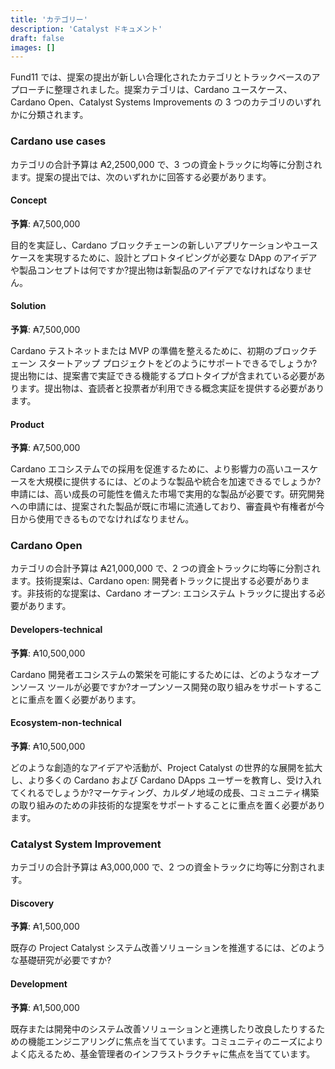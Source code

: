 ```yaml
---
title: 'カテゴリー'
description: 'Catalyst ドキュメント'
draft: false
images: []
---
```


Fund11 では、提案の提出が新しい合理化されたカテゴリとトラックベースのアプローチに整理されました。提案カテゴリは、Cardano ユースケース、Cardano Open、Catalyst Systems Improvements の 3 つのカテゴリのいずれかに分類されます。

### Cardano use cases

カテゴリの合計予算は ₳2,2500,000 で、3 つの資金トラックに均等に分割されます。提案の提出では、次のいずれかに回答する必要があります。

#### Concept

**予算**: ₳7,500,000

目的を実証し、Cardano ブロックチェーンの新しいアプリケーションやユースケースを実現するために、設計とプロトタイピングが必要な DApp のアイデアや製品コンセプトは何ですか?提出物は新製品のアイデアでなければなりません。

#### Solution

**予算**: ₳7,500,000

Cardano テストネットまたは MVP の準備を整えるために、初期のブロックチェーン スタートアップ プロジェクトをどのようにサポートできるでしょうか?提出物には、提案書で実証できる機能するプロトタイプが含まれている必要があります。提出物は、査読者と投票者が利用できる概念実証を提供する必要があります。

#### Product

**予算**: ₳7,500,000

Cardano エコシステムでの採用を促進するために、より影響力の高いユースケースを大規模に提供するには、どのような製品や統合を加速できるでしょうか?申請には、高い成長の可能性を備えた市場で実用的な製品が必要です。研究開発への申請には、提案された製品が既に市場に流通しており、審査員や有権者が今日から使用できるものでなければなりません。

### Cardano Open

カテゴリの合計予算は ₳21,000,000 で、2 つの資金トラックに均等に分割されます。技術提案は、Cardano open: 開発者トラックに提出する必要があります。非技術的な提案は、Cardano オープン: エコシステム トラックに提出する必要があります。

#### Developers-technical

**予算**: ₳10,500,000

Cardano 開発者エコシステムの繁栄を可能にするためには、どのようなオープンソース ツールが必要ですか?オープンソース開発の取り組みをサポートすることに重点を置く必要があります。

#### Ecosystem-non-technical

**予算**: ₳10,500,000

どのような創造的なアイデアや活動が、Project Catalyst の世界的な展開を拡大し、より多くの Cardano および Cardano DApps ユーザーを教育し、受け入れてくれるでしょうか?マーケティング、カルダノ地域の成長、コミュニティ構築の取り組みのための非技術的な提案をサポートすることに重点を置く必要があります。

### Catalyst System Improvement

カテゴリの合計予算は ₳3,000,000 で、2 つの資金トラックに均等に分割されます。

#### Discovery

**予算**: ₳1,500,000

既存の Project Catalyst システム改善ソリューションを推進するには、どのような基礎研究が必要ですか?

#### Development

**予算**: ₳1,500,000

既存または開発中のシステム改善ソリューションと連携したり改良したりするための機能エンジニアリングに焦点を当てています。コミュニティのニーズによりよく応えるため、基金管理者のインフラストラクチャに焦点を当てています。

